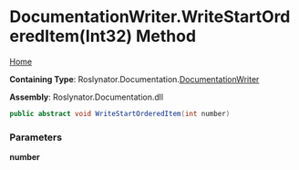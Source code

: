 <a name="_top"></a>

# DocumentationWriter\.WriteStartOrderedItem\(Int32\) Method

[Home](../../../../README.md#_top)

**Containing Type**: Roslynator\.Documentation\.[DocumentationWriter](../README.md#_top)

**Assembly**: Roslynator\.Documentation\.dll

```csharp
public abstract void WriteStartOrderedItem(int number)
```

### Parameters

**number**